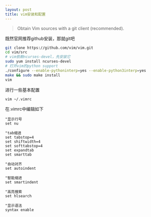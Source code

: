 ```yaml
---
layout: post
title: vim安装和配置
---
```


>Obtain Vim sources with a git client (recommended).

既然官网推荐github安装，那就git吧

```bash
git clone https://github.com/vim/vim.git
cd vim/src
# vim依赖ncurses-devel，先安装它
sudo yum install ncurses-devel
# 打开vim的python support
./configure --enable-pythoninterp=yes --enable-python3interp=yes
make && sudo make install
vim
```

进行一些基本配置

```bash
vim ~/.vimrc
```

在.vimrc中编辑如下
```vim
"显示行号
set nu

"tab缩进
set tabstop=4
set shiftwidth=4
set softtabstop=4
set expandtab
set smarttab

"自动对齐
set autoindent

"智能缩进
set smartindent

"高亮搜索
set hlsearch

"显示语法
syntax enable
```

